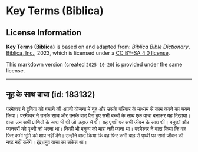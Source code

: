 # Key Terms (Biblica)

## License Information

**Key Terms (Biblica)** is based on and adapted from: _Biblica Bible Dictionary_, [Biblica, Inc.](https://www.biblica.com/), 2023, which is licensed under a [CC BY-SA 4.0 license](https://creativecommons.org/licenses/by-sa/4.0/legalcode.en).

This markdown version (created `2025-10-20`) is provided under the same license.



--------------------------------

## नूह के साथ वाचा (id: 183132)

परमेश्वर ने दुनिया को बचाने की अपनी योजना में नूह और उसके परिवार के माध्यम से काम करने का चयन किया। परमेश्वर ने उनके साथ और उनके बाद पैदा हुए सभी बच्चों के साथ एक वाचा बनाकर यह दिखाया। वाचा उन सभी प्राणियों के साथ भी थी जो जहाज में थे। यह पृथ्वी पर सभी जीवन के साथ थी। मनुष्यों और जानवरों को पृथ्वी को भरना था। किसी भी मनुष्य को मारा नहीं जाना था। परमेश्वर ने वादा किया कि वह फिर कभी भूमि को शाप नहीं देंगे। उन्होंने वादा किया कि वह फिर कभी बाढ़ से पृथ्वी पर सभी जीवन को नष्ट नहीं करेंगे। इंद्रधनुष वाचा का संकेत था।


